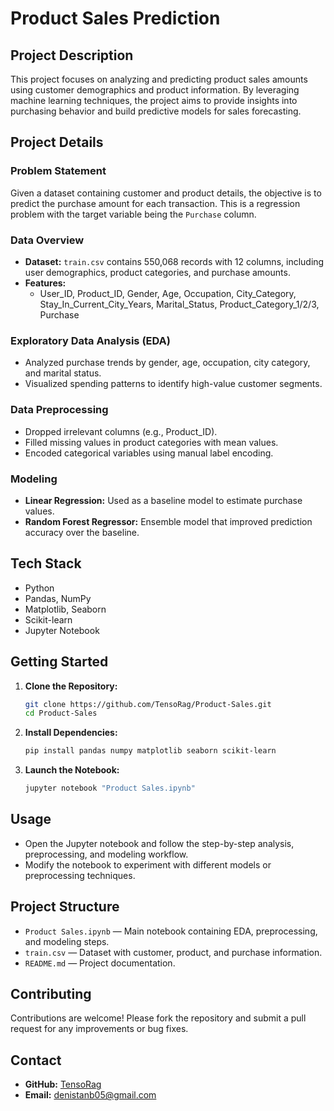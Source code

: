 # Product Sales Prediction

## Project Description
This project focuses on analyzing and predicting product sales amounts using customer demographics and product information. By leveraging machine learning techniques, the project aims to provide insights into purchasing behavior and build predictive models for sales forecasting.

## Project Details

### Problem Statement
Given a dataset containing customer and product details, the objective is to predict the purchase amount for each transaction. This is a regression problem with the target variable being the `Purchase` column.

### Data Overview
- **Dataset:** `train.csv` contains 550,068 records with 12 columns, including user demographics, product categories, and purchase amounts.
- **Features:**
  - User_ID, Product_ID, Gender, Age, Occupation, City_Category, Stay_In_Current_City_Years, Marital_Status, Product_Category_1/2/3, Purchase

### Exploratory Data Analysis (EDA)
- Analyzed purchase trends by gender, age, occupation, city category, and marital status.
- Visualized spending patterns to identify high-value customer segments.

### Data Preprocessing
- Dropped irrelevant columns (e.g., Product_ID).
- Filled missing values in product categories with mean values.
- Encoded categorical variables using manual label encoding.

### Modeling
- **Linear Regression:** Used as a baseline model to estimate purchase values.
- **Random Forest Regressor:** Ensemble model that improved prediction accuracy over the baseline.

## Tech Stack
- Python
- Pandas, NumPy
- Matplotlib, Seaborn
- Scikit-learn
- Jupyter Notebook

## Getting Started

1. **Clone the Repository:**
   ```bash
   git clone https://github.com/TensoRag/Product-Sales.git
   cd Product-Sales
   ```
2. **Install Dependencies:**
   ```bash
   pip install pandas numpy matplotlib seaborn scikit-learn
   ```
3. **Launch the Notebook:**
   ```bash
   jupyter notebook "Product Sales.ipynb"
   ```

## Usage
- Open the Jupyter notebook and follow the step-by-step analysis, preprocessing, and modeling workflow.
- Modify the notebook to experiment with different models or preprocessing techniques.

## Project Structure
- `Product Sales.ipynb` — Main notebook containing EDA, preprocessing, and modeling steps.
- `train.csv` — Dataset with customer, product, and purchase information.
- `README.md` — Project documentation.

## Contributing
Contributions are welcome! Please fork the repository and submit a pull request for any improvements or bug fixes.

## Contact
- **GitHub:** [TensoRag](https://github.com/TensoRag)
- **Email:** denistanb05@gmail.com
